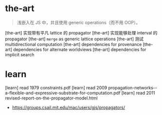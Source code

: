 # the-art

> 浅嵌入在 JS 中，并且使用 generic operations（而不用 OOP）。

[the-art] 实现带有平凡 lattice 的 propagator
[the-art] 实现能够处理 interval 的 propagator
[the-art] `merge` as generic lattice operations
[the-art] 测试 multidirectional computation
[the-art] dependencies for provenance
[the-art] dependencies for alternate worldviews
[the-art] dependencies for implicit search

# learn

[learn] read 1979 constraints.pdf
[learn] read 2009 propagation-networks--a-flexible-and-expressive-substrate-for-computation.pdf
[learn] read 2011 revised-report-on-the-propagator-model.html
- https://groups.csail.mit.edu/mac/users/gjs/propagators/
